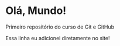 # Olá, Mundo!
 Primeiro repositório  do curso de Git e GitHub

 Essa linha eu adicionei diretamente no site!

 
